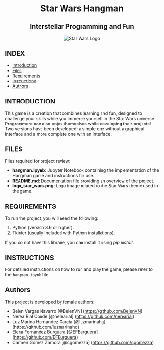 <h1 align="center" id="title"> Star Wars Hangman </h1>
<h2 align="center" id="title"> Interstellar Programming and Fun </h2>



<p align="center">
  <img src="logo_star_wars.png" alt="Star Wars Logo">
</p>

## INDEX

- [Introduction](#Introduction)
- [Files](#Files)
- [Requirements](#Requirements)
- [Instructions](#Instructions)
- [Authors](#author)

## INTRODUCTION

This game is a creation that combines learning and fun, designed to challenge your skills while you immerse yourself in the Star Wars universe. Programmers can also enjoy themselves while developing their projects! <br>
Two versions have been developed: a simple one without a graphical interface and a more complete one with an interface.

## FILES

Files required for project review:
- **hangman.ipynb**: Jupyter Notebook containing the implementation of the Hangman game and instructions for use.
- **README.md**: Documentation file providing an overview of the project.
- **logo_star_wars.png**: Logo image related to the Star Wars theme used in the game.

## REQUIREMENTS

To run the project, you will need the following:

1. Python (version 3.6 or higher).
2. Tkinter (usually included with Python installations).

If you do not have this librarie, you can install it using *pip install*.


## INSTRUCTIONS

For detailed instructions on how to run and play the game, please refer to the `hangman.ipynb` file.


## Authors
This project is developed by female authors:

- Belén Vargas Navarro
[@BelenVN] (https://github.com/BelenVN)
- Nerea Rial Conde
[@nerearial] (https://github.com/nerearial)
- Luz Marina Hernández García
[@luzmarinahg] (https://github.com/luzmarinahg)
- Elena Fernandez Burguera
[@EFBurguera] (https://github.com/EFBurguera)
- Carmen Gómez Zamora
[@cgomezza] (https://github.com/cgomezza)






